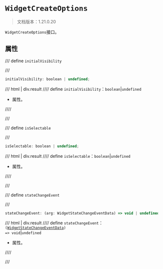# `WidgetCreateOptions`

> 文档版本：1.21.0.20

`WidgetCreateOptions`接口。

## 属性

/// define
`initialVisibility`


///

```js
initialVisibility: boolean | undefined;
```

/// html | div.result
//// define
`initialVisibility`：`boolean`|`undefined`

- 属性。


////

///


/// define
`isSelectable`


///

```js
isSelectable: boolean | undefined;
```

/// html | div.result
//// define
`isSelectable`：`boolean`|`undefined`

- 属性。


////

///


/// define
`stateChangeEvent`


///

```js
stateChangeEvent: (arg: WidgetStateChangeEventData) => void | undefined;
```

/// html | div.result
//// define
`stateChangeEvent`：<code>(<a href="../widgetstatechangeeventdata/">WidgetStateChangeEventData</a>) =&gt; void</code>|`undefined`

- 属性。


////

///

